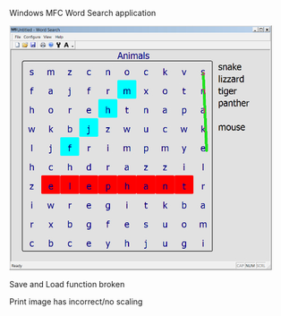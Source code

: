 Windows MFC Word Search application

![](/Images/WordSearch.jpg)

Save and Load function broken

Print image has incorrect/no scaling
